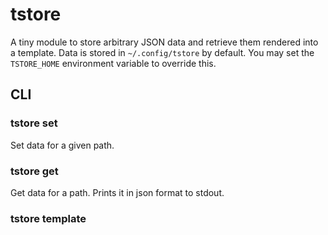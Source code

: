 tstore
======
A tiny module to store arbitrary JSON data and retrieve them rendered into a template. Data is stored in `~/.config/tstore` by default. You may set the `TSTORE_HOME` environment variable to override this.

CLI
---
### tstore set <path> <json>
Set data for a given path.

### tstore get <path>
Get data for a path. Prints it in json format to stdout.

### tstore template <path> <template>
Get data and render it into a mustache template.

Path access
-----------
A path is a dot delimited string. Use it like you would for any normal property access:

	tstore set colors.red '"red"'

